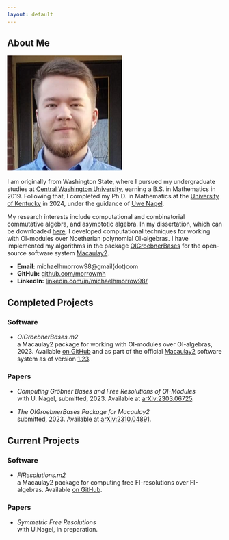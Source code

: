```yaml
---
layout: default
---
```


## About Me

<img class="profile-picture" src="/files/profile.png">

I am originally from Washington State, where I pursued my undergraduate studies at [Central Washington University](https://www.cwu.edu/), earning a B.S. in Mathematics in 2019. Following that, I completed my Ph.D. in Mathematics at the [University of Kentucky](https://math.as.uky.edu/) in 2024, under the guidance of [Uwe Nagel](http://www.ms.uky.edu/~uwenagel/). 

My research interests include computational and combinatorial commutative algebra, and asymptotic algebra. In my dissertation, which can be downloaded [here](https://uknowledge.uky.edu/math_etds/114/), I developed computational techniques for working with OI-modules over Noetherian polynomial OI-algebras. I have implemented my algorithms in the package [OIGroebnerBases](https://github.com/morrowmh/OIGroebnerBases) for the open-source software system [Macaulay2](https://www.macaulay2.com/).


- **Email:** michaelhmorrow98@gmail(dot)com
- **GitHub:** [github.com/morrowmh](https://github.com/morrowmh)
- **LinkedIn:** [linkedin.com/in/michaelhmorrow98/](https://www.linkedin.com/in/michaelhmorrow98/)

## Completed Projects

### Software
- *OIGroebnerBases.m2*
<br>a Macaulay2 package for working with OI-modules over OI-algebras, 2023. Available [on GitHub](https://github.com/morrowmh/OIGroebnerBases) and as part of the official [Macaulay2](https://www.macaulay2.com/) software system as of version [1.23](https://www.macaulay2.com/doc/Macaulay2/share/doc/Macaulay2/Macaulay2Doc/html/_changes_cm_sp1.23.html).

### Papers
- *Computing Gröbner Bases and Free Resolutions of OI-Modules*
<br>with U. Nagel, submitted, 2023. Available at [arXiv:2303.06725](https://arxiv.org/abs/2303.06725).

- *The OIGroebnerBases Package for Macaulay2*
<br>submitted, 2023. Available at [arXiv:2310.04891](https://arxiv.org/abs/2310.04891).

## Current Projects

### Software
- *FIResolutions.m2*
<br> a Macaulay2 package for computing free FI-resolutions over FI-algebras. Available [on GitHub](https://github.com/morrowmh/FIResolutions).

### Papers
- *Symmetric Free Resolutions*
<br> with U.Nagel, in preparation.